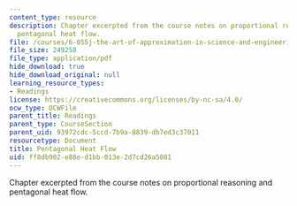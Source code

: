 ```yaml
---
content_type: resource
description: Chapter excerpted from the course notes on proportional reasoning and
  pentagonal heat flow.
file: /courses/6-055j-the-art-of-approximation-in-science-and-engineering-spring-2008/ff8db902e88ed1bb013e2d7cd26a5081_feb22a.pdf
file_size: 249258
file_type: application/pdf
hide_download: true
hide_download_original: null
learning_resource_types:
- Readings
license: https://creativecommons.org/licenses/by-nc-sa/4.0/
ocw_type: OCWFile
parent_title: Readings
parent_type: CourseSection
parent_uid: 93972cdc-5ccd-7b9a-8839-db7ed3c37011
resourcetype: Document
title: Pentagonal Heat Flow
uid: ff8db902-e88e-d1bb-013e-2d7cd26a5081
---
```

Chapter excerpted from the course notes on proportional reasoning and pentagonal heat flow.
